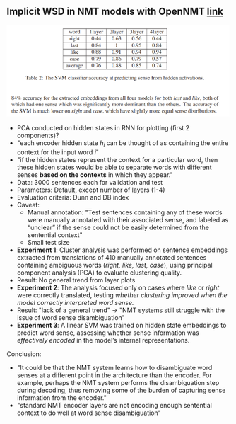 ## Implicit WSD in NMT models with OpenNMT [link](https://aclanthology.org/W18-1812.pdf)

![Pasted image 20250324140751.png](./assets/Pasted%20image%2020250324140751.png)

- PCA conducted on hidden states in RNN for plotting (first 2 components)?
- "each encoder hidden state ${h_i}$ can be thought of as containing the entire context for the input word $i$"
- "if the hidden states represent the context for a particular word, then these hidden states would be able to separate words with different senses **based on the contexts** in which they appear."
- Data: 3000 sentences each for validation and test
- Parameters: Default, except number of layers (1-4)
- Evaluation criteria: Dunn and DB index
- Caveat:
  - Manual annotation: "Test sentences containing any of these words were manually annotated with their associated sense, and labeled as “unclear” if the sense could not be easily determined from the sentential context"
  - Small test size
- **Experiment 1**: Cluster analysis was performed on sentence embeddings extracted from translations of 410 manually annotated sentences containing ambiguous words (_right, like, last, case_), using principal component analysis (PCA) to evaluate clustering quality.
- Result: No general trend from layer plots
- **Experiment 2**: The analysis focused only on cases where _like_ or _right_ were correctly translated, testing _whether clustering improved when the model correctly interpreted word sense._
- Result: "lack of a general trend" -> "NMT systems still struggle with the issue of word sense disambiguation"
- **Experiment 3**: A linear SVM was trained on hidden state embeddings to predict word sense, assessing whether sense information was _effectively encoded_ in the model’s internal representations.

Conclusion:

- "It could be that the NMT system learns how to disambiguate word senses at a different point in the architecture than the encoder. For example, perhaps the NMT system performs the disambiguation step during decoding, thus removing some of the burden of capturing sense information from the encoder."
- "standard NMT encoder layers are not encoding enough sentential context to do well at word sense disambiguation"
